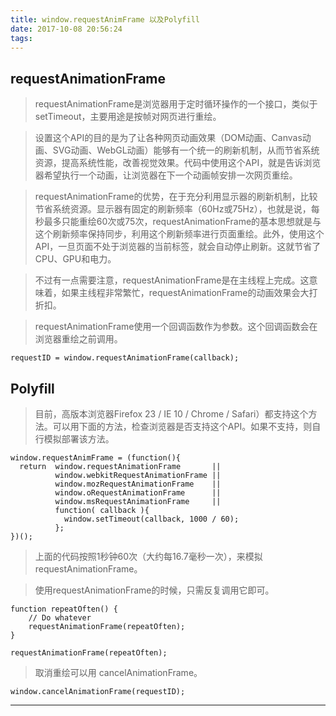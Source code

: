 ```yaml
---
title: window.requestAnimFrame 以及Polyfill
date: 2017-10-08 20:56:24
tags:
---
```

## requestAnimationFrame
>requestAnimationFrame是浏览器用于定时循环操作的一个接口，类似于setTimeout，主要用途是按帧对网页进行重绘。

>设置这个API的目的是为了让各种网页动画效果（DOM动画、Canvas动画、SVG动画、WebGL动画）能够有一个统一的刷新机制，从而节省系统资源，提高系统性能，改善视觉效果。代码中使用这个API，就是告诉浏览器希望执行一个动画，让浏览器在下一个动画帧安排一次网页重绘。

>requestAnimationFrame的优势，在于充分利用显示器的刷新机制，比较节省系统资源。显示器有固定的刷新频率（60Hz或75Hz），也就是说，每秒最多只能重绘60次或75次，requestAnimationFrame的基本思想就是与这个刷新频率保持同步，利用这个刷新频率进行页面重绘。此外，使用这个API，一旦页面不处于浏览器的当前标签，就会自动停止刷新。这就节省了CPU、GPU和电力。

>不过有一点需要注意，requestAnimationFrame是在主线程上完成。这意味着，如果主线程非常繁忙，requestAnimationFrame的动画效果会大打折扣。

>requestAnimationFrame使用一个回调函数作为参数。这个回调函数会在浏览器重绘之前调用。

	requestID = window.requestAnimationFrame(callback);

<!-- more -->
## Polyfill
>目前，高版本浏览器Firefox 23 / IE 10 / Chrome / Safari）都支持这个方法。可以用下面的方法，检查浏览器是否支持这个API。如果不支持，则自行模拟部署该方法。

	window.requestAnimFrame = (function(){
      return  window.requestAnimationFrame       || 
              window.webkitRequestAnimationFrame || 
              window.mozRequestAnimationFrame    || 
              window.oRequestAnimationFrame      || 
              window.msRequestAnimationFrame     || 
              function( callback ){
                window.setTimeout(callback, 1000 / 60);
              };
	})();
>上面的代码按照1秒钟60次（大约每16.7毫秒一次），来模拟requestAnimationFrame。

>使用requestAnimationFrame的时候，只需反复调用它即可。

	function repeatOften() {
		// Do whatever
		requestAnimationFrame(repeatOften);
	}

	requestAnimationFrame(repeatOften);
>取消重绘可以用 cancelAnimationFrame。

	window.cancelAnimationFrame(requestID);
	
---
